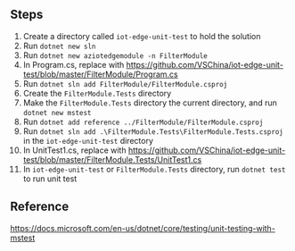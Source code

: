 ## Steps

1. Create a directory called `iot-edge-unit-test` to hold the solution
1. Run `dotnet new sln`
1. Run `dotnet new aziotedgemodule -n FilterModule`
1. In Program.cs, replace with https://github.com/VSChina/iot-edge-unit-test/blob/master/FilterModule/Program.cs
1. Run `dotnet sln add FilterModule/FilterModule.csproj`
1. Create the `FilterModule.Tests` directory
1. Make the `FilterModule.Tests` directory the current directory, and run `dotnet new mstest`
1. Run `dotnet add reference ../FilterModule/FilterModule.csproj`
1. Run `dotnet sln add .\FilterModule.Tests\FilterModule.Tests.csproj` in the `iot-edge-unit-test` directory
1. In UnitTest1.cs, replace with https://github.com/VSChina/iot-edge-unit-test/blob/master/FilterModule.Tests/UnitTest1.cs
1. In `iot-edge-unit-test` or `FilterModule.Tests` directory, run `dotnet test` to run unit test

## Reference

https://docs.microsoft.com/en-us/dotnet/core/testing/unit-testing-with-mstest